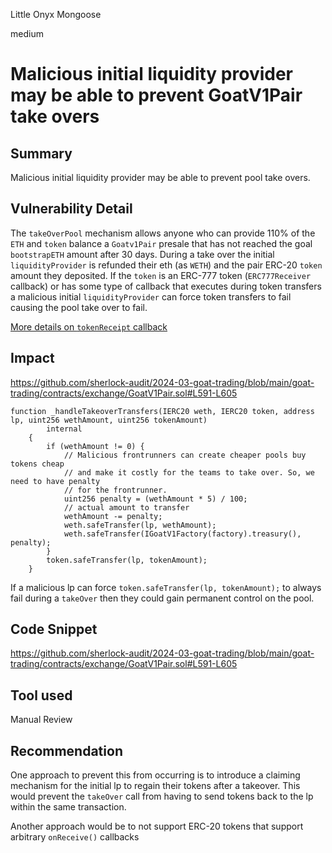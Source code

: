 Little Onyx Mongoose

medium

# Malicious initial liquidity provider may be able to prevent GoatV1Pair take overs

## Summary
Malicious initial liquidity provider may be able to prevent pool take overs.

## Vulnerability Detail
The `takeOverPool` mechanism allows anyone who can provide 110% of the `ETH` and `token` balance a `Goatv1Pair` presale that has not reached the goal `bootstrapETH` amount after 30 days. During a take over the initial `liquidityProvider` is refunded their eth (as `WETH`) and the pair ERC-20 `token` amount they deposited. If the `token` is an ERC-777 token (`ERC777Receiver` callback) or has some type of callback that executes during token transfers a malicious initial `liquidityProvider` can force token transfers to fail causing the pool take over to fail.

[More details on `tokenReceipt` callback](https://docs.openzeppelin.com/contracts/3.x/api/token/erc777#IERC777Recipient)
## Impact
https://github.com/sherlock-audit/2024-03-goat-trading/blob/main/goat-trading/contracts/exchange/GoatV1Pair.sol#L591-L605 

```solidity
function _handleTakeoverTransfers(IERC20 weth, IERC20 token, address lp, uint256 wethAmount, uint256 tokenAmount)
        internal
    {
        if (wethAmount != 0) {
            // Malicious frontrunners can create cheaper pools buy tokens cheap
            // and make it costly for the teams to take over. So, we need to have penalty
            // for the frontrunner.
            uint256 penalty = (wethAmount * 5) / 100;
            // actual amount to transfer
            wethAmount -= penalty;
            weth.safeTransfer(lp, wethAmount);
            weth.safeTransfer(IGoatV1Factory(factory).treasury(), penalty);
        }
        token.safeTransfer(lp, tokenAmount);
    }
```
If a malicious lp can force `token.safeTransfer(lp, tokenAmount);` to always fail during a `takeOver` then they could gain permanent control on the pool.
 
## Code Snippet
https://github.com/sherlock-audit/2024-03-goat-trading/blob/main/goat-trading/contracts/exchange/GoatV1Pair.sol#L591-L605

## Tool used
Manual Review

## Recommendation
One approach to prevent this from occurring is to introduce a claiming mechanism for the initial lp to regain their tokens after a takeover. This would prevent the `takeOver` call from having to send tokens back to the lp within the same transaction.

Another approach would be to not support ERC-20 tokens that support arbitrary `onReceive()` callbacks